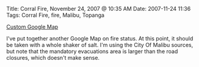 Title: Corral Fire, November 24, 2007 @ 10:35 AM
Date: 2007-11-24 11:36
Tags: Corral Fire, fire, Malibu, Topanga

[Custom Google Map](https://maps.google.com/maps/ms?ie=UTF8&hl=en&om=1&s=AARTsJp7S18k\_j7fB53ZhhbUs0XLLYBuoA&msa=0&msid=110445133727901355192.00043fb0cecf3cf6765dc&ll=34.087924,-118.767014&spn=0.199033,0.291824&z=11&output=embed&w=425&h=350)

I've put together another Google Map on fire status. At this point, it
should be taken with a whole shaker of salt. I'm using the City Of
Malibu sources, but note that the mandatory evacuations area is larger
than the road closures, which doesn't make sense.

